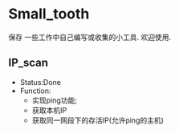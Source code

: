 # Small_tooth

保存 一些工作中自己编写或收集的小工具.
欢迎使用.

## IP_scan

- Status:Done
- Function:
  - 实现ping功能;
  - 获取本机IP
  - 获取同一网段下的存活IP(允许ping的主机)

